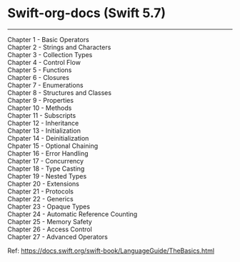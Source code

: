 # Swift-org-docs (Swift 5.7)

---

Chapter 1 - Basic Operators  
Chapter 2 - Strings and Characters  
Chapter 3 - Collection Types  
Chapter 4 - Control Flow  
Chapter 5 - Functions  
Chapter 6 - Closures  
Chapter 7 - Enumerations  
Chapter 8 - Structures and Classes  
Chapter 9 - Properties  
Chapter 10 - Methods  
Chapter 11 - Subscripts  
Chapter 12 - Inheritance  
Chapter 13 - Initialization  
Chpater 14 - Deinitialization  
Chpater 15 - Optional Chaining  
Chapter 16 - Error Handling  
Chapter 17 - Concurrency  
Chapter 18 - Type Casting  
Chapter 19 - Nested Types  
Chapter 20 - Extensions  
Chapter 21 - Protocols  
Chapter 22 - Generics  
Chapter 23 - Opaque Types  
Chapter 24 - Automatic Reference Counting  
Chapter 25 - Memory Safety  
Chapter 26 - Access Control  
Chapter 27 - Advanced Operators


Ref: https://docs.swift.org/swift-book/LanguageGuide/TheBasics.html
